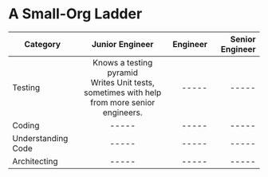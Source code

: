 # A Small-Org Ladder

| Category           |                                         Junior Engineer                                         | Engineer | Senior Engineer |
| ------------------ | :---------------------------------------------------------------------------------------------: | -------: | --------------: |
| Testing            | Knows a testing pyramid <br> Writes Unit tests, sometimes with help from more senior engineers. |    ----- |           ----- |
| Coding             |                                              -----                                              |    ----- |           ----- |
| Understanding Code |                                              -----                                              |    ----- |           ----- |
| Architecting       |                                              -----                                              |    ----- |           ----- |
